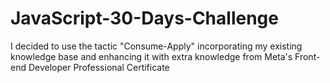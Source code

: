 # JavaScript-30-Days-Challenge
I decided to use the tactic "Consume-Apply" incorporating my existing knowledge base and enhancing it with extra knowledge from Meta's Front-end Developer Professional Certificate
